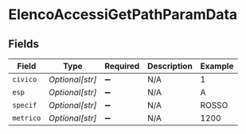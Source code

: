 # ElencoAccessiGetPathParamData


## Fields

| Field              | Type               | Required           | Description        | Example            |
| ------------------ | ------------------ | ------------------ | ------------------ | ------------------ |
| `civico`           | *Optional[str]*    | :heavy_minus_sign: | N/A                | 1                  |
| `esp`              | *Optional[str]*    | :heavy_minus_sign: | N/A                | A                  |
| `specif`           | *Optional[str]*    | :heavy_minus_sign: | N/A                | ROSSO              |
| `metrico`          | *Optional[str]*    | :heavy_minus_sign: | N/A                | 1200               |